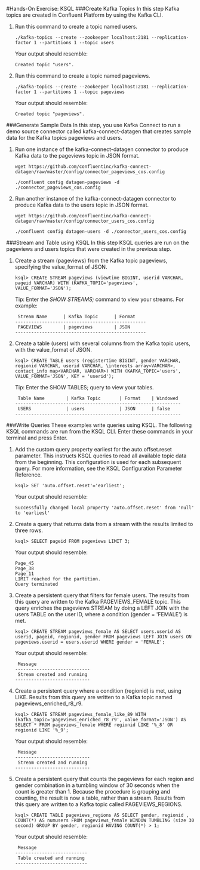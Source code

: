#Hands-On Exercise: KSQL
###Create Kafka Topics
In this step Kafka topics are created in Confluent Platform by using the Kafka CLI.
   
1. Run this command to create a topic named users.
   ```
   ./kafka-topics --create --zookeeper localhost:2181 --replication-factor 1 --partitions 1 --topic users
   ```
   Your output should resemble:
   ```
   Created topic "users".
   ```
2. Run this command to create a topic named pageviews.
   ```
   ./kafka-topics --create --zookeeper localhost:2181 --replication-factor 1 --partitions 1 --topic pageviews
   ```
   Your output should resemble:
   ```
   Created topic "pageviews".
   ```
   
###Generate Sample Data
   In this step, you use Kafka Connect to run a demo source connector called kafka-connect-datagen that creates sample data for the Kafka topics pageviews and users.
   
1. Run one instance of the kafka-connect-datagen connector to produce Kafka data to the pageviews topic in JSON format.
   ```
   wget https://github.com/confluentinc/kafka-connect-datagen/raw/master/config/connector_pageviews_cos.config
   
   ./confluent config datagen-pageviews -d ./connector_pageviews_cos.config
   ```
2. Run another instance of the kafka-connect-datagen connector to produce Kafka data to the users topic in JSON format.
   ```
   wget https://github.com/confluentinc/kafka-connect-datagen/raw/master/config/connector_users_cos.config
   
   ./confluent config datagen-users -d ./connector_users_cos.config
   ```
###Stream and Table using KSQL
   In this step KSQL queries are run on the pageviews and users topics that were created in the previous step.
   
1. Create a stream (pageviews) from the Kafka topic pageviews, specifying the value_format of JSON.
   ```
   ksql> CREATE STREAM pageviews (viewtime BIGINT, userid VARCHAR, pageid VARCHAR) WITH (KAFKA_TOPIC='pageviews', VALUE_FORMAT='JSON');
   ```
   Tip: Enter the *SHOW STREAMS;* command to view your streams. For example:
   ```
    Stream Name      | Kafka Topic      | Format
   -------------------------------------------------
    PAGEVIEWS        | pageviews        | JSON
   -------------------------------------------------
   ```
   
2. Create a table (users) with several columns from the Kafka topic users, with the value_format of JSON.
   ```
   ksql> CREATE TABLE users (registertime BIGINT, gender VARCHAR, regionid VARCHAR, userid VARCHAR, \interests array<VARCHAR>, contact_info map<VARCHAR, VARCHAR>) WITH (KAFKA_TOPIC='users', VALUE_FORMAT='JSON', KEY = 'userid');
   ```
   Tip: Enter the SHOW TABLES; query to view your tables.
   ```
    Table Name        | Kafka Topic       | Format    | Windowed
   --------------------------------------------------------------
    USERS             | users             | JSON      | false
   --------------------------------------------------------------
   ```
###Write Queries
   These examples write queries using KSQL. The following KSQL commands are run from the KSQL CLI. Enter these commands in your terminal and press Enter.
   
1. Add the custom query property earliest for the auto.offset.reset parameter. This instructs KSQL queries to read all available topic data from the beginning. This configuration is used for each subsequent query. For more information, see the KSQL Configuration Parameter Reference.
   ```
   ksql> SET 'auto.offset.reset'='earliest';
   ```
   Your output should resemble:
   ```
   Successfully changed local property 'auto.offset.reset' from 'null' to 'earliest'
   ```
   
2. Create a query that returns data from a stream with the results limited to three rows.
   ```
   ksql> SELECT pageid FROM pageviews LIMIT 3;
   ```
   Your output should resemble:
   ```
   Page_45
   Page_38
   Page_11
   LIMIT reached for the partition.
   Query terminated
   ```
   
3. Create a persistent query that filters for female users. The results from this query are written to the Kafka PAGEVIEWS_FEMALE topic. This query enriches the pageviews STREAM by doing a LEFT JOIN with the users TABLE on the user ID, where a condition (gender = 'FEMALE') is met.
   ```
   ksql> CREATE STREAM pageviews_female AS SELECT users.userid AS userid, pageid, regionid, gender FROM pageviews LEFT JOIN users ON pageviews.userid = users.userid WHERE gender = 'FEMALE';
   ```
   Your output should resemble:
   ```
    Message
   ----------------------------
    Stream created and running
   ----------------------------
   ```
   
4. Create a persistent query where a condition (regionid) is met, using LIKE. Results from this query are written to a Kafka topic named pageviews_enriched_r8_r9.
   ```
   ksql> CREATE STREAM pageviews_female_like_89 WITH (kafka_topic='pageviews_enriched_r8_r9', value_format='JSON') AS SELECT * FROM pageviews_female WHERE regionid LIKE '%_8' OR regionid LIKE '%_9';
   ```
   Your output should resemble:
   ```
    Message
   ----------------------------
    Stream created and running
   ----------------------------
   ```
5. Create a persistent query that counts the pageviews for each region and gender combination in a tumbling window of 30 seconds when the count is greater than 1. Because the procedure is grouping and counting, the result is now a table, rather than a stream. Results from this query are written to a Kafka topic called PAGEVIEWS_REGIONS.
   ```
   ksql> CREATE TABLE pageviews_regions AS SELECT gender, regionid , COUNT(*) AS numusers FROM pageviews_female WINDOW TUMBLING (size 30 second) GROUP BY gender, regionid HAVING COUNT(*) > 1;
   ```
   Your output should resemble:
   ```
    Message
   ---------------------------
    Table created and running
   ---------------------------
   ```